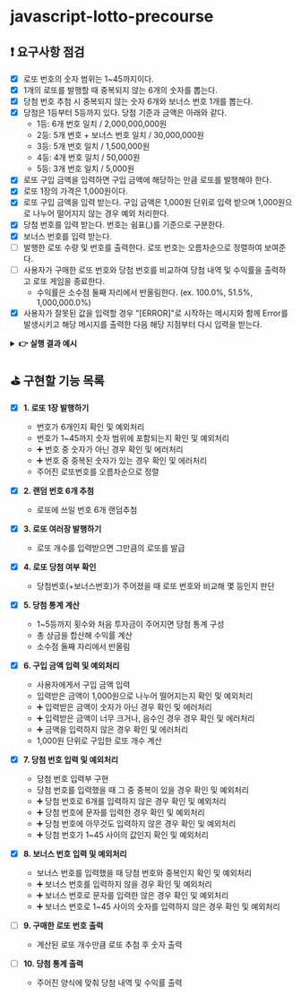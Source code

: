 # javascript-lotto-precourse

## ❗ 요구사항 점검

- [x] 로또 번호의 숫자 범위는 1~45까지이다.
- [x] 1개의 로또를 발행할 때 중복되지 않는 6개의 숫자를 뽑는다.
- [x] 당첨 번호 추첨 시 중복되지 않는 숫자 6개와 보너스 번호 1개를 뽑는다.
- [x] 당첨은 1등부터 5등까지 있다. 당첨 기준과 금액은 아래와 같다.
  - 1등: 6개 번호 일치 / 2,000,000,000원
  - 2등: 5개 번호 + 보너스 번호 일치 / 30,000,000원
  - 3등: 5개 번호 일치 / 1,500,000원
  - 4등: 4개 번호 일치 / 50,000원
  - 5등: 3개 번호 일치 / 5,000원
- [x] 로또 구입 금액을 입력하면 구입 금액에 해당하는 만큼 로또를 발행해야 한다.
- [x] 로또 1장의 가격은 1,000원이다.
- [x] 로또 구입 금액을 입력 받는다. 구입 금액은 1,000원 단위로 입력 받으며 1,000원으로 나누어 떨어지지 않는 경우 예외 처리한다.
- [x] 당첨 번호를 입력 받는다. 번호는 쉼표(,)를 기준으로 구분한다.
- [x] 보너스 번호를 입력 받는다.
- [ ] 발행한 로또 수량 및 번호를 출력한다. 로또 번호는 오름차순으로 정렬하여 보여준다.
- [ ] 사용자가 구매한 로또 번호와 당첨 번호를 비교하여 당첨 내역 및 수익률을 출력하고 로또 게임을 종료한다.
  - 수익률은 소수점 둘째 자리에서 반올림한다. (ex. 100.0%, 51.5%, 1,000,000.0%)
- [x] 사용자가 잘못된 값을 입력할 경우 "[ERROR]"로 시작하는 메시지와 함께 Error를 발생시키고 해당 메시지를 출력한 다음 해당 지점부터 다시 입력을 받는다.

<details>
<summary><b>👉 실행 결과 예시</b></summary>

- **총 실행 결과**

  ```
  구입금액을 입력해 주세요.
  8000

  8개를 구매했습니다.
  [8, 21, 23, 41, 42, 43]
  [3, 5, 11, 16, 32, 38]
  [7, 11, 16, 35, 36, 44]
  [1, 8, 11, 31, 41, 42]
  [13, 14, 16, 38, 42, 45]
  [7, 11, 30, 40, 42, 43]
  [2, 13, 22, 32, 38, 45]
  [1, 3, 5, 14, 22, 45]

  당첨 번호를 입력해 주세요.
  1,2,3,4,5,6

  보너스 번호를 입력해 주세요.
  7

  당첨 통계
  ---
  3개 일치 (5,000원) - 1개
  4개 일치 (50,000원) - 0개
  5개 일치 (1,500,000원) - 0개
  5개 일치, 보너스 볼 일치 (30,000,000원) - 0개
  6개 일치 (2,000,000,000원) - 0개
  총 수익률은 62.5%입니다.
  ```

- **예외 상황 메세지**: `[ERROR] 로또 번호는 1부터 45 사이의 숫자여야 합니다.`

</details>

## ⛳ 구현할 기능 목록

- [x] **1. 로또 1장 발행하기**

  - 번호가 6개인지 확인 및 예외처리
  - 번호가 1~45까지 숫자 범위에 포함되는지 확인 및 예외처리
  - ➕ 번호 중 숫자가 아닌 경우 확인 및 에러처리
  - ➕ 번호 중 중복된 숫자가 있는 경우 확인 및 에러처리
  - 주어진 로또번호를 오름차순으로 정렬

- [x] **2. 랜덤 번호 6개 추첨**

  - 로또에 쓰일 번호 6개 랜덤추첨

- [x] **3. 로또 여러장 발행하기**

  - 로또 개수를 입력받으면 그만큼의 로또를 발급

- [x] **4. 로또 당첨 여부 확인**

  - 당첨번호(+보너스번호)가 주어졌을 때 로또 번호와 비교해 몇 등인지 판단

- [x] **5. 당첨 통계 계산**

  - 1~5등까지 횟수와 처음 투자금이 주어지면 당첨 통계 구성
  - 총 상금을 합산해 수익률 계산
  - 소수점 둘째 자리에서 반올림

- [x] **6. 구입 금액 입력 및 예외처리**

  - 사용자에게서 구입 금액 입력
  - 입력받은 금액이 1,000원으로 나누어 떨어지는지 확인 및 예외처리
  - ➕ 입력받은 금액이 숫자가 아닌 경우 확인 및 에러처리
  - ➕ 입력받은 금액이 너무 크거나, 음수인 경우 경우 확인 및 에러처리
  - ➕ 금액을 입력하지 않은 경우 확인 및 에러처리
  - 1,000원 단위로 구입한 로또 개수 계산

- [x] **7. 당첨 번호 입력 및 예외처리**

  - 당첨 번호 입력부 구현
  - 당첨 번호를 입력했을 때 그 중 중복이 있을 경우 확인 및 예외처리
  - ➕ 당첨 번호로 6개를 입력하지 않은 경우 확인 및 예외처리
  - ➕ 당첨 번호에 문자를 입력한 경우 확인 및 예외처리
  - ➕ 당첨 번호에 아무것도 입력하지 않은 경우 확인 및 예외처리
  - ➕ 당첨 번호가 1~45 사이의 값인지 확인 및 예외처리

- [x] **8. 보너스 번호 입력 및 예외처리**

  - 보너스 번호를 입력했을 때 당첨 번호와 중복인지 확인 및 예외처리
  - ➕ 보너스 번호를 입력하지 않을 경우 확인 및 예외처리
  - ➕ 보너스 번호로 문자를 입력한 않은 경우 확인 및 예외처리
  - ➕ 보너스 번호로 1~45 사이의 숫자를 입력하지 않은 경우 확인 및 예외처리

- [ ] **9. 구매한 로또 번호 출력**

  - 계산된 로또 개수만큼 로또 추첨 후 숫자 출력

- [ ] **10. 당첨 통계 출력**

  - 주어진 양식에 맞춰 당첨 내역 및 수익률 출력
